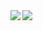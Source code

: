 
<!--
**watanabe-sota/watanabe-sota** is a ✨ _special_ ✨ repository because its `README.md` (this file) appears on your GitHub profile.

Here are some ideas to get you started:

- 🔭 I’m currently working on ...
- 🌱 I’m currently learning ...
- 👯 I’m looking to collaborate on ...
- 🤔 I’m looking for help with ...
- 💬 Ask me about ...
- 📫 How to reach me: ...
- 😄 Pronouns: ...
- ⚡ Fun fact: ...
-->

<a href="https://github.com/watanabe-sota/github-readme-stats">
  <img align="left" src="https://github-readme-stats.vercel.app/api?username=watanabe-sota&theme=dark&count_private=true&show_icons=true" />
</a>
<a href="https://github.com/watanabe-sota/github-readme-stats">
  <img align="left" src="https://github-readme-stats.vercel.app/api/top-langs/?username=watanabe-sota&theme=dark" />
</a>
